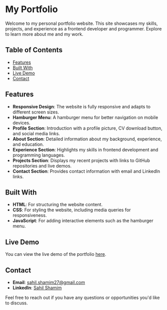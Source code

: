 # My Portfolio

Welcome to my personal portfolio website. This site showcases my skills, projects, and experience as a frontend developer and programmer. Explore to learn more about me and my work.

## Table of Contents

- [Features](#features)
- [Built With](#built-with)
- [Live Demo](#live-demo)
- [Contact](#contact)

## Features

- **Responsive Design**: The website is fully responsive and adapts to different screen sizes.
- **Hamburger Menu**: A hamburger menu for better navigation on mobile devices.
- **Profile Section**: Introduction with a profile picture, CV download button, and social media links.
- **About Section**: Detailed information about my background, experience, and education.
- **Experience Section**: Highlights my skills in frontend development and programming languages.
- **Projects Section**: Displays my recent projects with links to GitHub repositories and live demos.
- **Contact Section**: Provides contact information with email and LinkedIn links.

## Built With

- **HTML**: For structuring the website content.
- **CSS**: For styling the website, including media queries for responsiveness.
- **JavaScript**: For adding interactive elements such as the hamburger menu.

## Live Demo

You can view the live demo of the portfolio [here](https://sahilshamim.github.io/portfolio/).

## Contact

- **Email**: [sahil.shamim27@gmail.com](mailto:sahil.shamim27@gmail.com)
- **LinkedIn**: [Sahil Shamim](https://www.linkedin.com/in/sahil-shamim/)

Feel free to reach out if you have any questions or opportunities you'd like to discuss.
